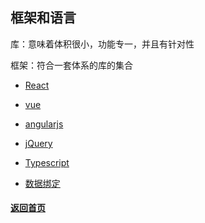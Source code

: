 ## 框架和语言

库：意味着体积很小，功能专一，并且有针对性

框架：符合一套体系的库的集合

* [React](./React)

* [vue](./vue)

* [angularjs](./angularjs)

* [jQuery](./jQuery)

* [Typescript](./Typescript)

* [数据绑定](./数据绑定)


#### [返回首页](../)